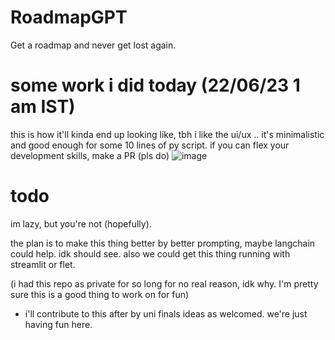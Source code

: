 # RoadmapGPT
Get a roadmap and never get lost again.

# some work i did today (22/06/23 1 am IST)

this is how it'll kinda end up looking like, tbh i like the ui/ux .. it's minimalistic and good enough for some 10 lines of py script.
if you can flex your development skills, make a PR (pls do)
![image](https://github.com/robinroy03/RoadmapGPT/assets/115863770/b8bb11a8-4e65-43dd-83d3-61d7874fa2c0)


# todo

im lazy, but you're not (hopefully).

the plan is to make this thing better by better prompting, maybe langchain could help. idk should see.
also we could get this thing running with streamlit or flet. 



(i had this repo as private for so long for no real reason, idk why. I'm pretty sure this is a good thing to work on for fun)

- i'll contribute to this after by uni finals
  ideas as welcomed. we're just having fun here.
